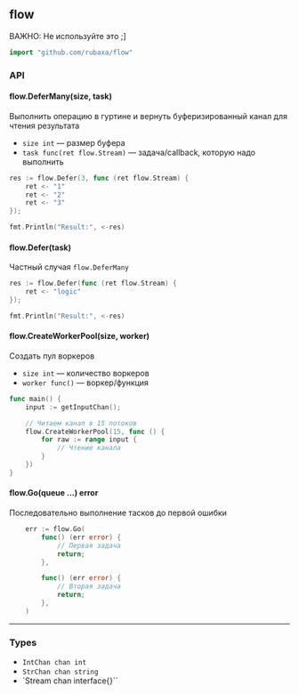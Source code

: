 flow
----
ВАЖНО: Не используйте это ;]

```go
import "github.com/rubaxa/flow"
```

### API

#### flow.DeferMany(size, task)
Выполнить операцию в гуртине и вернуть буферизированный канал для чтения результата

 - `size int` — размер буфера
 - `task func(ret flow.Stream)` — задача/callback, которую надо выполнить

```go
res := flow.Defer(3, func (ret flow.Stream) {
    ret <- "1"
    ret <- "2"
    ret <- "3"
});

fmt.Println("Result:", <-res)
```

#### flow.Defer(task)
Частный случая `flow.DeferMany`

```go
res := flow.Defer(func (ret flow.Stream) {
    ret <- "logic"
});

fmt.Println("Result:", <-res)
```


#### flow.CreateWorkerPool(size, worker)
Создать пул воркеров

 - `size int` — количество воркеров
 - `worker func()` — воркер/функция

```go
func main() {
    input := getInputChan();

    // Читаем канал в 15 потоков
    flow.CreateWorkerPool(15, func () {
        for raw := range input {
            // Чтение канала
        }
    })
}
```


#### flow.Go(queue ...) error
Последовательно выполнение тасков до первой ошибки

```go
    err := flow.Go(
        func() (err error) {
            // Первая задача
            return;
        },

        func() (err error) {
            // Вторая задача
            return;
        },
    )
```

---

### Types

  - `IntChan chan int`
  - `StrChan chan string`
  - `Stream chan interface{}``

